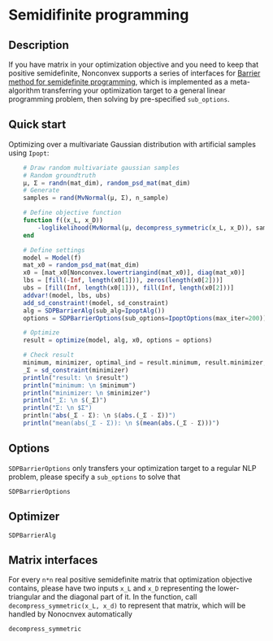 # Semidifinite programming

## Description

If you have matrix in your optimization objective and you need to keep that positive semidefinite, Nonconvex supports a series of interfaces for [Barrier method for semidefinite programming](http://eaton.math.rpi.edu/faculty/Mitchell/courses/matp6640/notes/24A_SDPbarrierbeamer.pdf), which is implemented as a meta-algorithm transferring your optimization target to a general linear programming problem, then solving by pre-specified `sub_options`.

## Quick start

Optimizing over a multivariate Gaussian distribution with artificial samples using `Ipopt`:

```julia
    # Draw random multivariate gaussian samples
    # Random groundtruth
    μ, Σ = randn(mat_dim), random_psd_mat(mat_dim)
    # Generate
    samples = rand(MvNormal(μ, Σ), n_sample)

    # Define objective function
    function f((x_L, x_D))
        -loglikelihood(MvNormal(μ, decompress_symmetric(x_L, x_D)), samples)
    end

    # Define settings
    model = Model(f)
    mat_x0 = random_psd_mat(mat_dim)
    x0 = [mat_x0[Nonconvex.lowertriangind(mat_x0)], diag(mat_x0)]
    lbs = [fill(-Inf, length(x0[1])), zeros(length(x0[2]))]
    ubs = [fill(Inf, length(x0[1])), fill(Inf, length(x0[2]))]
    addvar!(model, lbs, ubs)
    add_sd_constraint!(model, sd_constraint)
    alg = SDPBarrierAlg(sub_alg=IpoptAlg())
    options = SDPBarrierOptions(sub_options=IpoptOptions(max_iter=200))

    # Optimize
    result = optimize(model, alg, x0, options = options)

    # Check result
    minimum, minimizer, optimal_ind = result.minimum, result.minimizer, result.optimal_ind
    _Σ = sd_constraint(minimizer)
    println("result: \n $result")
    println("minimum: \n $minimum")
    println("minimizer: \n $minimizer")
    println("_Σ: \n $(_Σ)")
    println("Σ: \n $Σ")
    println("abs(_Σ - Σ): \n $(abs.(_Σ - Σ))")
    println("mean(abs(_Σ - Σ)): \n $(mean(abs.(_Σ - Σ)))")

```

## Options

`SDPBarrierOptions` only transfers your optimization target to a regular NLP problem, please specify a `sub_options` to solve that 

```@docs
SDPBarrierOptions
```

## Optimizer

```@docs
SDPBarrierAlg
```

## Matrix interfaces

For every `n*n` real positive semidefinite matrix that optimization objective contains, please have two inputs `x_L` and `x_D` representing the lower-triangular and the diagonal part of it. In the function, call `decompress_symmetric(x_L, x_d)` to represent that matrix, which will be handled by Nonocnvex automatically

```@docs
decompress_symmetric
```
